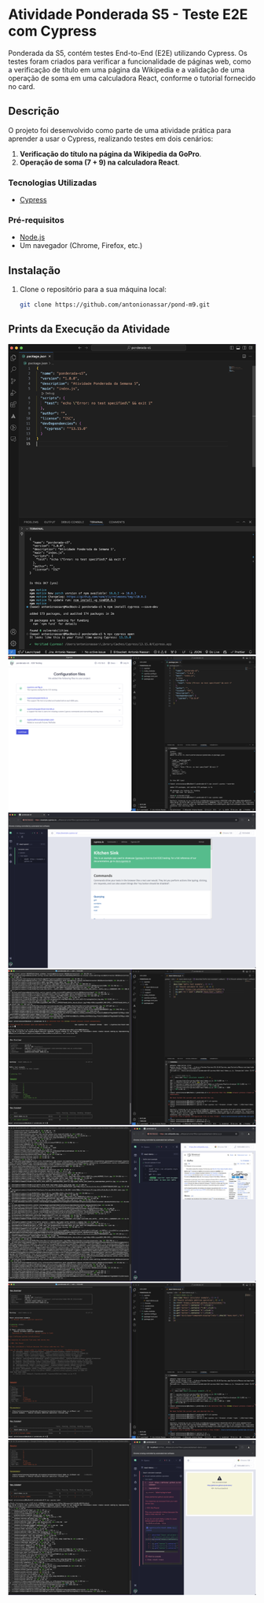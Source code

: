 # Atividade Ponderada S5 - Teste E2E com Cypress

Ponderada da S5, contém testes End-to-End (E2E) utilizando Cypress. Os testes foram criados para verificar a funcionalidade de páginas web, como a verificação de título em uma página da Wikipedia e a validação de uma operação de soma em uma calculadora React, conforme o tutorial fornecido no card.

## Descrição

O projeto foi desenvolvido como parte de uma atividade prática para aprender a usar o Cypress, realizando testes em dois cenários:

1. **Verificação do título na página da Wikipedia da GoPro**.
2. **Operação de soma (7 + 9) na calculadora React**.

### Tecnologias Utilizadas

- [Cypress](https://www.cypress.io/)

### Pré-requisitos

- [Node.js](https://nodejs.org/en/)
- Um navegador (Chrome, Firefox, etc.)

## Instalação

1. Clone o repositório para a sua máquina local:

   ```bash
   git clone https://github.com/antonionassar/pond-m9.git
   ```

## Prints da Execução da Atividade

![img](/imgs/json.png)
![img](/imgs/config-cypress.png)
![img](/imgs/cypress.png)
![img](/imgs/test1-1.png)
![img](/imgs/test1-2.png)
![img](/imgs/test2-1.png)
![img](/imgs/test2-2.png)
